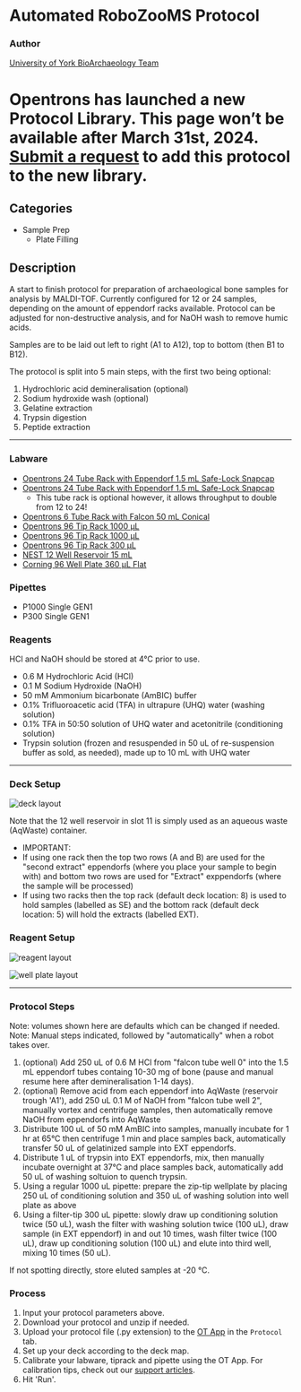 # Automated RoboZooMS Protocol

### Author
[University of York BioArchaeology Team](https://www.york.ac.uk/archaeology/centres-facilities/bioarch/)


# Opentrons has launched a new Protocol Library. This page won’t be available after March 31st, 2024. [Submit a request](https://docs.google.com/forms/d/e/1FAIpQLSdYYp9QCKow4nn0KlCVsMS3HX0eJ0N9O7-erajKvcpT0lWbSg/viewform) to add this protocol to the new library.

## Categories
* Sample Prep
	* Plate Filling

## Description
A start to finish protocol for preparation of archaeological bone samples for analysis by MALDI-TOF.
Currently configured for 12 or 24 samples, depending on the amount of eppendorf racks available.
Protocol can be adjusted for non-destructive analysis, and for NaOH wash to remove humic acids.

Samples are to be laid out left to right (A1 to A12), top to bottom (then B1 to B12).

The protocol is split into 5 main steps, with the first two being optional:

1. Hydrochloric acid demineralisation (optional)
2. Sodium hydroxide wash (optional)
3. Gelatine extraction
4. Trypsin digestion
5. Peptide extraction

---

### Labware
 * [Opentrons 24 Tube Rack with Eppendorf 1.5 mL Safe-Lock Snapcap](https://labware.opentrons.com/opentrons_24_tuberack_eppendorf_1.5ml_safelock_snapcap?category=tubeRack)
 * [Opentrons 24 Tube Rack with Eppendorf 1.5 mL Safe-Lock Snapcap](https://labware.opentrons.com/opentrons_24_tuberack_eppendorf_1.5ml_safelock_snapcap?category=tubeRack)
 	* This tube rack is optional however, it allows throughput to double from 12 to 24!
 * [Opentrons 6 Tube Rack with Falcon 50 mL Conical](https://labware.opentrons.com/opentrons_6_tuberack_falcon_50ml_conical?category=tubeRack)
 * [Opentrons 96 Tip Rack 1000 µL](https://labware.opentrons.com/opentrons_96_tiprack_1000ul?category=tipRack&manufacturer=Opentrons)
 * [Opentrons 96 Tip Rack 1000 µL](https://labware.opentrons.com/opentrons_96_tiprack_1000ul?category=tipRack&manufacturer=Opentrons)
 * [Opentrons 96 Tip Rack 300 µL](https://labware.opentrons.com/opentrons_96_tiprack_300ul?category=tipRack&manufacturer=Opentrons)
 * [NEST 12 Well Reservoir 15 mL](https://labware.opentrons.com/nest_12_reservoir_15ml?category=reservoir&manufacturer=NEST)
 * [Corning 96 Well Plate 360 µL Flat](https://labware.opentrons.com/corning_96_wellplate_360ul_flat?category=wellPlate&manufacturer=Corning)

### Pipettes
 * P1000 Single GEN1
 * P300 Single GEN1

### Reagents
HCl and NaOH should be stored at 4°C prior to use.
 * 0.6 M Hydrochloric Acid (HCl)
 * 0.1 M Sodium Hydroxide (NaOH)
 * 50 mM Ammonium bicarbonate (AmBIC) buffer
 * 0.1% Trifluoroacetic acid (TFA) in ultrapure (UHQ) water (washing solution)
 * 0.1% TFA in 50:50 solution of UHQ water and acetonitrile (conditioning solution)
 * Trypsin solution (frozen and resuspended in 50 uL of re-suspension buffer as sold, as needed), made up to 10 mL with UHQ water

---

### Deck Setup
![deck layout](https://opentrons-protocol-library-website.s3.amazonaws.com/custom-README-images/user-upload_ZooMS_Protocol/Deck_Setup.png)

Note that the 12 well reservoir in slot 11 is simply used as an aqueous waste (AqWaste) container.

* IMPORTANT:
 * If using one rack then the top two rows (A and B) are used for the "second extract" eppendorfs (where you place your sample to begin with) and bottom two rows are used for "Extract" exppendorfs (where the sample will be processed)
 * If using two racks then the top rack (default deck location: 8) is used to hold samples (labelled as SE) and the bottom rack (default deck location: 5) will hold the extracts (labelled EXT).

### Reagent Setup
![reagent layout](https://opentrons-protocol-library-website.s3.amazonaws.com/custom-README-images/user-upload_ZooMS_Protocol/Reagent_Setup.png)

![well plate layout](https://opentrons-protocol-library-website.s3.amazonaws.com/custom-README-images/user-upload_ZooMS_Protocol/Well_Setup.png)

---

### Protocol Steps
Note: volumes shown here are defaults which can be changed if needed.
Note: Manual steps indicated, followed by "automatically" when a robot takes over.

1. (optional) Add 250 uL of 0.6 M HCl from "falcon tube well 0" into the 1.5 mL eppendorf tubes containg 10-30 mg of bone (pause and manual resume here after demineralisation 1-14 days).
2. (optional) Remove acid from each eppendorf into AqWaste (reservoir trough 'A1'), add 250 uL 0.1 M of NaOH from "falcon tube well 2", manually vortex and centrifuge samples, then automatically remove NaOH from eppendorfs into AqWaste
3. Distribute 100 uL of 50 mM AmBIC into samples, manually incubate for 1 hr at 65°C then centrifuge 1 min and place samples back, automatically transfer 50 uL of gelatinized sample into EXT eppendorfs.
4. Distribute 1 uL of trypsin into EXT eppendorfs, mix, then manually incubate overnight at 37°C and place samples back, automatically add 50 uL of washing soltuion to quench trypsin.
5. Using a regular 1000 uL pipette: prepare the zip-tip wellplate by placing 250 uL of conditioning solution and 350 uL of washing solution into well plate as above
6. Using a filter-tip 300 uL pipette: slowly draw up conditioning solution twice (50 uL), wash the filter with washing solution twice (100 uL), draw sample (in EXT eppendorf) in and out 10 times, wash filter twice (100 uL), draw up conditioning solution (100 uL) and elute into third well, mixing 10 times (50 uL).

If not spotting directly, store eluted samples at -20 °C.


### Process
1. Input your protocol parameters above.
2. Download your protocol and unzip if needed.
3. Upload your protocol file (.py extension) to the [OT App](https://opentrons.com/ot-app) in the `Protocol` tab.
4. Set up your deck according to the deck map.
5. Calibrate your labware, tiprack and pipette using the OT App. For calibration tips, check out our [support articles](https://support.opentrons.com/en/collections/1559720-guide-for-getting-started-with-the-ot-2).
6. Hit 'Run'.
